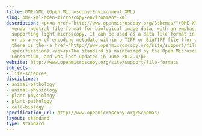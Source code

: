 ```yaml
---
title: OME-XML (Open Microscopy Environment XML)
slug: ome-xml-open-microscopy-environment-xml
description: <p><a href="http://www.openmicroscopy.org/Schemas/">OME-XML</a> is a
  vendor-neutral file format for biological image data, with an emphasis on metadata
  supporting light microscopy. It can be used as a data file format in its own right,
  or as a way of encoding metadata within a TIFF or BigTIFF file (for which purpose
  there is the <a href="http://www.openmicroscopy.org/site/support/file-formats/ome-tiff/ome-tiff-specification">OME-TIFF</a>
  specification).</p><p>The standard is maintained by the Open Microscopy Environment
  Consortium, and was last updated in June 2012.</p>
website: http://www.openmicroscopy.org/site/support/file-formats
subjects:
- life-sciences
disciplines:
- animal-pathology
- animal-physiology
- plant-physiology
- plant-pathology
- cell-biology
specification_url: http://www.openmicroscopy.org/Schemas/
layout: standard
type: standard
---
```


